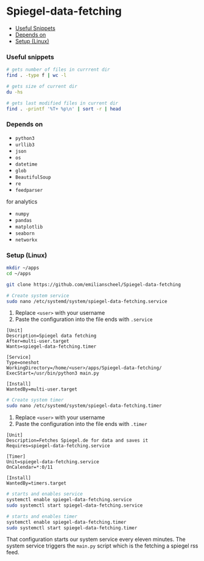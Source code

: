 # Spiegel-data-fetching

- [Useful Snippets](#useful-snippets)
- [Depends on](#depends-on)
- [Setup (Linux)](#setup-linux)

### Useful snippets

```sh
# gets number of files in currrent dir
find . -type f | wc -l
```

```sh
# gets size of current dir
du -hs
```

```sh
# gets last modified files in current dir
find . -printf '%T+ %p\n' | sort -r | head
```

### Depends on

- `python3`
- `urllib3`
- `json`
- `os`
- `datetime`
- `glob`
- `BeautifulSoup`
- `re`
- `feedparser`

for analytics

- `numpy`
- `pandas`
- `matplotlib`
- `seaborn`
- `networkx`

### Setup (Linux)

```sh
mkdir ~/apps
cd ~/apps
```

```sh
git clone https://github.com/emilianscheel/Spiegel-data-fetching
```

```sh
# Create system service
sudo nano /etc/systemd/system/spiegel-data-fetching.service
```

1. Replace `<user>` with your username
2. Paste the configuration into the file ends with `.service`

```
[Unit]
Description=Spiegel data fetching
After=multi-user.target
Wants=spiegel-data-fetching.timer

[Service]
Type=oneshot
WorkingDirectory=/home/<user>/apps/Spiegel-data-fetching/
ExecStart=/usr/bin/python3 main.py

[Install]
WantedBy=multi-user.target
```

```sh
# Create system timer
sudo nano /etc/systemd/system/spiegel-data-fetching.timer
```

1. Replace `<user>` with your username
2. Paste the configuration into the file ends with `.timer`

```
[Unit]
Description=Fetches Spiegel.de for data and saves it
Requires=spiegel-data-fetching.service

[Timer]
Unit=spiegel-data-fetching.service
OnCalendar=*:0/11

[Install]
WantedBy=timers.target
```

```sh
# starts and enables service
systemctl enable spiegel-data-fetching.service
sudo systemctl start spiegel-data-fetching.service

# starts and enables timer
systemctl enable spiegel-data-fetching.timer
sudo systemctl start spiegel-data-fetching.timer
```

That configuration starts our system service every eleven minutes. The system service triggers the `main.py` script which is the fetching a spiegel rss feed.
